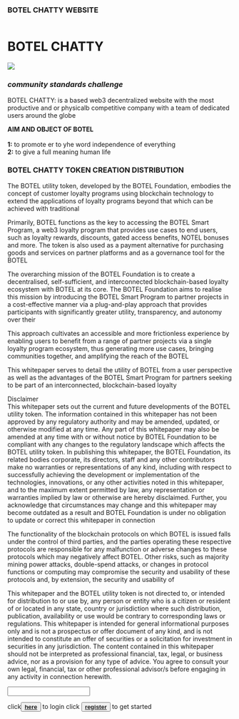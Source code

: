 <html>
 <head>
 </head>
 <body>
 <h3>BOTEL CHATTY WEBSITE</h3>
 <img>
  <h1>BOTEL CHATTY</h1>
  <img src="#">
  <h3><em><strong>community standards challenge</strong></em></h3>
   <p>BOTEL CHATTY: is a based web3 decentralized website with the most productive and or physicalb competitive company with a team of dedicated users around the globe</p>
   <p> <strong>AIM AND OBJECT OF BOTEL</strong><br><br><strong>1:</strong> to promote er to yhe word independence of everything<br><strong>2:</strong> to give a full meaning human life</p>
   <h3><strong>BOTEL CHATTY TOKEN CREATION DISTRIBUTION</strong></h3>
   <div><p>The BOTEL utility token, developed by the BOTEL Foundation, embodies the concept of customer loyalty programs using blockchain technology to extend the applications of loyalty programs beyond that which can be achieved with traditional </p>

<p>Primarily, BOTEL functions as the key to accessing the BOTEL Smart Program, a web3 loyalty program that provides use cases to end users, such as loyalty rewards, discounts, gated access benefits, NOTEL bonuses and more. The token is also used as a payment alternative for purchasing goods and services on partner platforms and as a governance tool for the BOTEL </p>

<p>The overarching mission of the BOTEL Foundation is to create a decentralised, self-sufficient, and interconnected blockchain-based loyalty ecosystem with BOTEL at its core. The BOTEL Foundation aims to realise this mission by introducing the BOTEL Smart Program to partner projects in a cost-effective manner via a plug-and-play approach that provides participants with significantly greater utility, transparency, and autonomy over their </p>

<p>This approach cultivates an accessible and more frictionless experience by enabling users to benefit from a range of partner projects via a single loyalty program ecosystem, thus generating more use cases, bringing communities together, and amplifying the reach of the BOTEL </p>

<p>This whitepaper serves to detail the utility of BOTEL from a user perspective as well as the advantages of the BOTEL Smart Program for partners seeking to be part of an interconnected, blockchain-based loyalty </p>

<p>Disclaimer<br>
This whitepaper sets out the current and future developments of the BOTEL utility token. The information contained in this whitepaper has not been approved by any regulatory authority and may be amended, updated, or otherwise modified at any time. Any part of this whitepaper may also be amended at any time with or without notice by BOTEL Foundation to be compliant with any changes to the regulatory landscape which affects the BOTEL utility token. In publishing this whitepaper, the BOTEL Foundation, its related bodies corporate, its directors, staff and any other contributors make no warranties or representations of any kind, including with respect to successfully achieving the development or implementation of the technologies, innovations, or any other activities noted in this whitepaper, and to the maximum extent permitted by law, any representation or warranties implied by law or otherwise are hereby disclaimed. Further, you acknowledge that circumstances may change and this whitepaper may become outdated as a result and BOTEL Foundation is under no obligation to update or correct this whitepaper in connection </p>

<p>The functionality of the blockchain protocols on which BOTEL is issued falls under the control of third parties, and the parties operating these respective protocols are responsible for any malfunction or adverse changes to these protocols which may negatively affect BOTEL. Other risks, such as majority mining power attacks, double-spend attacks, or changes in protocol functions or computing may compromise the security and usability of these protocols and, by extension, the security and usability of </p>

<p>This whitepaper and the BOTEL utility token is not directed to, or intended for distribution to or use by, any person or entity who is a citizen or resident of or located in any state, country or jurisdiction where such distribution, publication, availability or use would be contrary to corresponding laws or regulations. This whitepaper is intended for general informational purposes only and is not a prospectus or offer document of any kind, and is not intended to constitute an offer of securities or a solicitation for investment in securities in any jurisdiction. The content contained in this whitepaper should not be interpreted as professional financial, tax, legal, or business advice, nor as a provision for any type of advice. You agree to consult your own legal, financial, tax or other professional advisor/s before engaging in any activity in connection herewith.</p></div>
   <input>
    <p> click<button><strong><a href="https://www.facebook.fom/id/login">here</a></strong></button> to login click <button><strong><a href="https://www.facebook.com/register">register</a></strong></button> to get started</p>
 </body>
</html>
